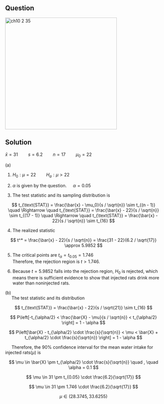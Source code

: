 ## Question
<img width="359" alt="ch10 2 35" src="https://github.com/user-attachments/assets/04059ec4-66e9-4285-89cc-7b24762e849b" />


## Solution
$\bar{x} = 31 \quad  \quad s = 6.2 \quad  \quad n = 17 \quad  \quad \mu_0 = 22$  
  
(a)
1. $H_0: \mu = 22 \quad \quad H_a: \mu > 22$
  
2. $\alpha$ is given by the question. $\quad \alpha=0.05$
  
3. The test statistic and its sampling distribution is  

$$
t_{\text{STAT}} = \frac{\bar{x} - \mu_0}{s / \sqrt{n}} \sim t_{(n - 1)} \quad \Rightarrow \quad t_{\text{STAT}} = \frac{\bar{x} - 22}{s / \sqrt{n}} \sim t_{(17 - 1)} \quad \Rightarrow \quad t_{\text{STAT}} = \frac{\bar{x} - 22}{s / \sqrt{n}} \sim t_{16}
$$
     
4. The realized statistic  

$$
t^* = \frac{\bar{x} - 22}{s / \sqrt{n}} = \frac{31 - 22}{6.2 / \sqrt{17}} \approx 5.9852
$$
     
5. The critical points are $t_{\alpha} = t_{0.05} = 1.746$  
   Therefore, the rejection region is $t > 1.746$.
     
6. Because $t = 5.9852$ falls into the rejection region, $H_0$ is rejected, which means there is sufficient evidence to show that injected rats drink more water than noninjected rats.
   
   
    
(b)  
$\quad$ The test statistic and its distribution  

$$
t_{\text{STAT}} = \frac{\bar{x} - 22}{s / \sqrt{21}} \sim t_{16}
$$

$$
P\left[-t_{\alpha/2} < \frac{\bar{X} - \mu}{s / \sqrt{n}} < t_{\alpha/2} \right] = 1 - \alpha
$$

$$
P\left[\bar{X} - t_{\alpha/2} \cdot \frac{s}{\sqrt{n}} < \mu < \bar{X} + t_{\alpha/2} \cdot \frac{s}{\sqrt{n}} \right] = 1 - \alpha
$$

$\quad$ Therefore, the 90% confidence interval for the mean water intake for injected rats($\mu$) is 

$$
\mu \in \bar{X} \pm t_{\alpha/2} \cdot \frac{s}{\sqrt{n}} \quad , \quad \alpha = 0.1
$$

$$
\mu \in 31 \pm t_{0.05} \cdot \frac{6.2}{\sqrt{17}}
$$

$$
\mu \in 31 \pm 1.746 \cdot \frac{6.2}{\sqrt{17}}
$$

$$
\mu \in (28.3745,33.6255)
$$

